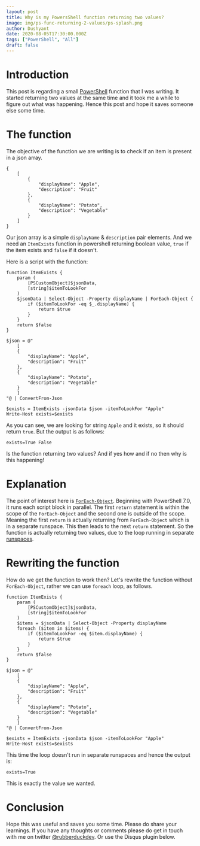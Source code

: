```yaml
---
layout: post
title: Why is my PowersShell function returning two values?
image: img/ps-func-returning-2-values/ps-splash.png
author: Dushyant
date: 2020-08-05T17:30:00.000Z
tags: ["PowerShell", "All"]
draft: false
---
```

# Introduction
This post is regarding a small [PowerShell](https://docs.microsoft.com/en-us/powershell/scripting/overview?view=powershell-7) function that I was writing. It started returning two values at the same time and it took me a while to figure out what was happening. Hence this post and hope it saves someone else some time.

# The function

The objective of the function we are writing is to check if an item is present in a json array.
```
{
    [
        {
            "displayName": "Apple",
            "description": "Fruit"
        },
        {
            "displayName": "Potato",
            "description": "Vegetable"
        }
    ]
}
```

Our json array is a simple `displayName` & `description` pair elements. And we need an `ItemExists` function in powershell returning boolean value, `true` if the item exists and `false` if it doesn't.

Here is a script with the function:
```
function ItemExists {
    param (
        [PSCustomObject]$jsonData,
        [string]$itemToLookFor
    )
    $jsonData | Select-Object -Property displayName | ForEach-Object {
        if ($itemToLookFor -eq $_.displayName) {
            return $true
        }
    }
    return $false
}

$json = @"
    [
    {
        "displayName": "Apple",
        "description": "Fruit"
    },
    {
        "displayName": "Potato",
        "description": "Vegetable"
    }
    ]
"@ | ConvertFrom-Json

$exists = ItemExists -jsonData $json -itemToLookFor "Apple"
Write-Host exists=$exists
```
As you can see, we are looking for string `Apple` and it exists, so it should return `true`. But the output is as follows:
```
exists=True False
```
Is the function returning two values? And if yes how and if no then why is this happening!

# Explanation

The point of interest here is [`ForEach-Object`](https://docs.microsoft.com/en-us/powershell/module/microsoft.powershell.core/foreach-object?view=powershell-7#description).  Beginning with PowerShell 7.0, it runs each script block in parallel. The first `return` statement is within the scope of the `ForEach-Object` and the second one is outside of the scope. Meaning the first `return` is actually returning from `ForEach-Object` which is in a separate runspace. This then leads to the next `return` statement. So the function is actually returning two values, due to the loop running in separate [runspaces](https://devblogs.microsoft.com/scripting/beginning-use-of-powershell-runspaces-part-1/).

# Rewriting the function

How do we get the function to work then?
Let's rewrite the function without `ForEach-Object`, rather we can use `foreach` loop, as follows.

```
function ItemExists {
    param (
        [PSCustomObject]$jsonData,
        [string]$itemToLookFor
    )
    $items = $jsonData | Select-Object -Property displayName
    foreach ($item in $items) {
        if ($itemToLookFor -eq $item.displayName) {
            return $true
        }
    }
    return $false
}

$json = @"
    [
    {
        "displayName": "Apple",
        "description": "Fruit"
    },
    {
        "displayName": "Potato",
        "description": "Vegetable"
    }
    ]
"@ | ConvertFrom-Json

$exists = ItemExists -jsonData $json -itemToLookFor "Apple"
Write-Host exists=$exists
```
This time the loop doesn't run in separate runspaces and hence the output is:
```
exists=True
```
This is exactly the value we wanted.

# Conclusion
Hope this was useful and saves you some time. Please do share your learnings. If you have any thoughts or comments please do get in touch with me on twitter [@rubberduckdev](https://twitter.com/rubberduckdev). Or use the Disqus plugin below.
